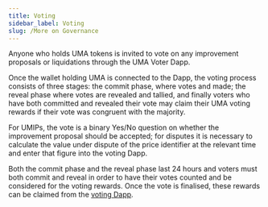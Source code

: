 ```yaml
---
title: Voting
sidebar_label: Voting
slug: /More on Governance
---
```


Anyone who holds UMA tokens is invited to vote on any improvement proposals or liquidations through the UMA Voter Dapp. 

Once the wallet holding UMA is connected to the Dapp, the voting process consists of three stages: the commit phase, where votes and made; the reveal phase where votes are revealed and tallied, and finally voters who have both committed and revealed their vote may claim their UMA voting rewards if their vote was congruent with the majority.

For UMIPs, the vote is a binary Yes/No question on whether the improvement proposal should be accepted; for disputes it is necessary to calculate the value under dispute of the price identifier at the relevant time and enter that figure into the voting Dapp.

Both the commit phase and the reveal phase last 24 hours and voters must both commit and reveal in order to have their votes counted and be considered for the voting rewards.  Once the vote is finalised, these rewards can be claimed from the [voting Dapp](https://docs.umaproject.org/uma-tokenholders/voter-dApp).
